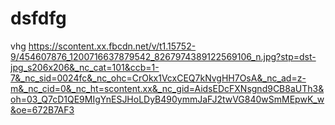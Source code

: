 # dsfdfg
vhg
https://scontent.xx.fbcdn.net/v/t1.15752-9/454607876_1200716637879542_8267974389122569106_n.jpg?stp=dst-jpg_s206x206&_nc_cat=101&ccb=1-7&_nc_sid=0024fc&_nc_ohc=CrOkx1VcxCEQ7kNvgHH7OsA&_nc_ad=z-m&_nc_cid=0&_nc_ht=scontent.xx&_nc_gid=AidsEDcFXNsgnd9CB8aUTh3&oh=03_Q7cD1QE9MIgYnESJHoLDyB490ymmJaFJ2twVG840wSmMEpwK_w&oe=672B7AF3
